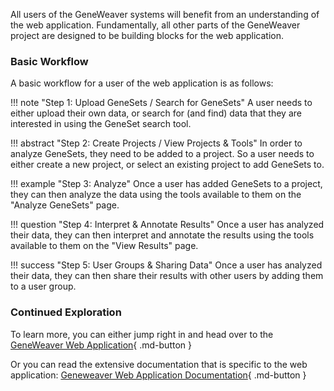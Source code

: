 All users of the GeneWeaver systems will benefit from an understanding of the web
application. Fundamentally, all other parts of the GeneWeaver project are designed to
be building blocks for the web application.

### Basic Workflow
A basic workflow for a user of the web application is as follows:

!!! note "Step 1: Upload GeneSets / Search for GeneSets"
    A user needs to either upload their own data, or search for (and find) data that
    they are interested in using the GeneSet search tool.

!!! abstract "Step 2: Create Projects / View Projects & Tools"
    In order to analyze GeneSets, they need to be added to a project. So a user
    needs to either create a new project, or select an existing project to add
    GeneSets to.

!!! example "Step 3: Analyze"
    Once a user has added GeneSets to a project, they can then analyze the data
    using the tools available to them on the "Analyze GeneSets" page.

!!! question "Step 4: Interpret & Annotate Results"
    Once a user has analyzed their data, they can then interpret and annotate the
    results using the tools available to them on the "View Results" page.

!!! success "Step 5: User Groups & Sharing Data"
    Once a user has analyzed their data, they can then share their results with
    other users by adding them to a user group.

### Continued Exploration

To learn more, you can either jump right in and head over to the
[GeneWeaver Web Application](https://geneweaver.org){ .md-button }

Or you can read the extensive documentation that is specific to the web application:
[Geneweaver Web Application Documentation](https://geneweaver.org/help/){ .md-button }